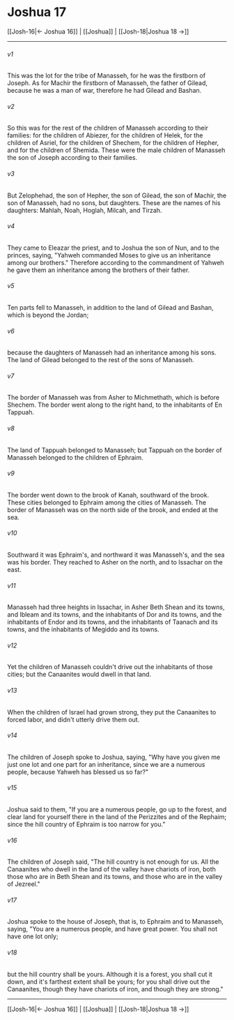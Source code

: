 # Joshua 17

[[Josh-16|← Joshua 16]] | [[Joshua]] | [[Josh-18|Joshua 18 →]]
***



###### v1 
This was the lot for the tribe of Manasseh, for he was the firstborn of Joseph. As for Machir the firstborn of Manasseh, the father of Gilead, because he was a man of war, therefore he had Gilead and Bashan. 

###### v2 
So this was for the rest of the children of Manasseh according to their families: for the children of Abiezer, for the children of Helek, for the children of Asriel, for the children of Shechem, for the children of Hepher, and for the children of Shemida. These were the male children of Manasseh the son of Joseph according to their families. 

###### v3 
But Zelophehad, the son of Hepher, the son of Gilead, the son of Machir, the son of Manasseh, had no sons, but daughters. These are the names of his daughters: Mahlah, Noah, Hoglah, Milcah, and Tirzah. 

###### v4 
They came to Eleazar the priest, and to Joshua the son of Nun, and to the princes, saying, "Yahweh commanded Moses to give us an inheritance among our brothers." Therefore according to the commandment of Yahweh he gave them an inheritance among the brothers of their father. 

###### v5 
Ten parts fell to Manasseh, in addition to the land of Gilead and Bashan, which is beyond the Jordan; 

###### v6 
because the daughters of Manasseh had an inheritance among his sons. The land of Gilead belonged to the rest of the sons of Manasseh. 

###### v7 
The border of Manasseh was from Asher to Michmethath, which is before Shechem. The border went along to the right hand, to the inhabitants of En Tappuah. 

###### v8 
The land of Tappuah belonged to Manasseh; but Tappuah on the border of Manasseh belonged to the children of Ephraim. 

###### v9 
The border went down to the brook of Kanah, southward of the brook. These cities belonged to Ephraim among the cities of Manasseh. The border of Manasseh was on the north side of the brook, and ended at the sea. 

###### v10 
Southward it was Ephraim's, and northward it was Manasseh's, and the sea was his border. They reached to Asher on the north, and to Issachar on the east. 

###### v11 
Manasseh had three heights in Issachar, in Asher Beth Shean and its towns, and Ibleam and its towns, and the inhabitants of Dor and its towns, and the inhabitants of Endor and its towns, and the inhabitants of Taanach and its towns, and the inhabitants of Megiddo and its towns. 

###### v12 
Yet the children of Manasseh couldn't drive out the inhabitants of those cities; but the Canaanites would dwell in that land. 

###### v13 
When the children of Israel had grown strong, they put the Canaanites to forced labor, and didn't utterly drive them out. 

###### v14 
The children of Joseph spoke to Joshua, saying, "Why have you given me just one lot and one part for an inheritance, since we are a numerous people, because Yahweh has blessed us so far?" 

###### v15 
Joshua said to them, "If you are a numerous people, go up to the forest, and clear land for yourself there in the land of the Perizzites and of the Rephaim; since the hill country of Ephraim is too narrow for you." 

###### v16 
The children of Joseph said, "The hill country is not enough for us. All the Canaanites who dwell in the land of the valley have chariots of iron, both those who are in Beth Shean and its towns, and those who are in the valley of Jezreel." 

###### v17 
Joshua spoke to the house of Joseph, that is, to Ephraim and to Manasseh, saying, "You are a numerous people, and have great power. You shall not have one lot only; 

###### v18 
but the hill country shall be yours. Although it is a forest, you shall cut it down, and it's farthest extent shall be yours; for you shall drive out the Canaanites, though they have chariots of iron, and though they are strong."

***
[[Josh-16|← Joshua 16]] | [[Joshua]] | [[Josh-18|Joshua 18 →]]
